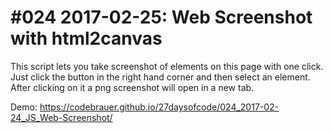# #024 2017-02-25: Web Screenshot with html2canvas

This script lets you take screenshot of elements on this page with one click. Just click the button in the right hand corner and then select an element. After clicking on it a png screenshot will open in a new tab. 

Demo:
<https://codebrauer.github.io/27daysofcode/024_2017-02-24_JS_Web-Screenshot/>